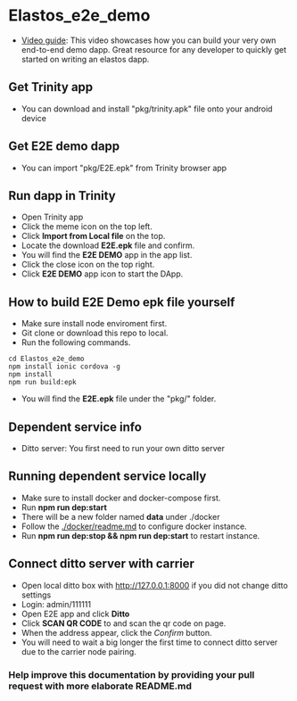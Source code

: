 # Elastos_e2e_demo
* [Video guide](https://www.youtube.com/watch?v=8cp_K4TF3ZM): This video showcases how you can build your very own end-to-end demo dapp. Great resource for any developer to quickly get started on writing an elastos dapp.

## Get Trinity app
* You can download and install "pkg/trinity.apk" file onto your android device

## Get E2E demo dapp
* You can import "pkg/E2E.epk" from Trinity browser app

## Run dapp in Trinity
* Open Trinity app
* Click the meme icon on the top left.
* Click **Import from Local file** on the top.
* Locate the download **E2E.epk** file and confirm.
* You will find the **E2E DEMO** app in the app list.
* Click the close icon on the top right.
* Click **E2E DEMO** app icon to start the DApp.

## How to build E2E Demo epk file yourself
* Make sure install node enviroment first.
* Git clone or download this repo to local.
* Run the following commands.
```
cd Elastos_e2e_demo
npm install ionic cordova -g
npm install
npm run build:epk
```
* You will find the **E2E.epk** file under the "pkg/" folder.

## Dependent service info
* Ditto server: You first need to run your own ditto server

## Running dependent service locally
* Make sure to install docker and docker-compose first.
* Run **npm run dep:start**
* There will be a new folder named **data** under ./docker
* Follow the [./docker/readme.md](./docker/readme.md) to configure docker instance.
* Run **npm run dep:stop && npm run dep:start** to restart instance.

## Connect ditto server with carrier
* Open local ditto box with http://127.0.0.1:8000 if you did not change ditto settings
* Login: admin/111111
* Open E2E app and click **Ditto**
* Click **SCAN QR CODE** to and scan the qr code on page.
* When the address appear, click the *Confirm* button.
* You will need to wait a big longer the first time to connect ditto server due to the carrier node pairing.

### Help improve this documentation by providing your pull request with more elaborate README.md









